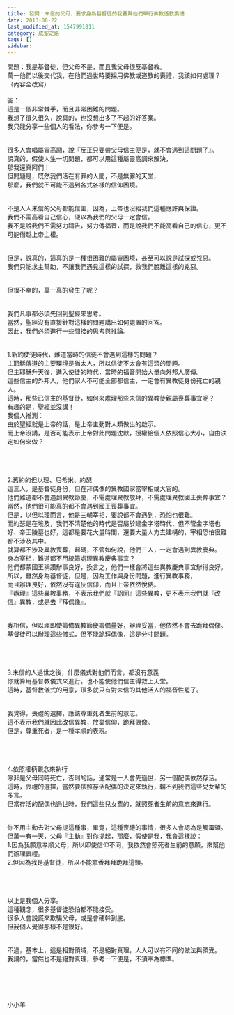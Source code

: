 ```yaml
---
title: 發問：未信的父母，要求身為基督徒的我要幫他們舉行佛教道教喪禮
date: 2013-08-22
last_modified_at: 1547991811
category: 成聖之路
tags: []
sidebar: 
---
```


<p>問題：我是基督徒，但父母不是，而且我父母很反基督教。<br/>萬一他們以後交代我，在他們過世時要採用佛教或道教的喪禮，我該如何處理？<br/>（內容全改寫）<br/><!--more--><br/>答：<br/>這是一個非常棘手，而且非常困難的問題。<br/>我想了很久很久，說真的，也沒想出多了不起的好答案。<br/>我只能分享一些個人的看法，你參考一下便是。<br/><br/> <br/>很多人會唱屬靈高調，說『反正只要帶父母信主便是，就不會遇到這問題了』。<br/>說真的，假使人生一切問題，都可以用這種屬靈高調來解決，<br/>那我還真阿們！<br/>但問題是，既然我們活在有罪的人間，不是無罪的天堂，<br/>那麼，我們就不可能不遇到各式各樣的信仰困境。<br/><br/> <br/>不是人人未信的父母都能信主，因為，上帝也沒給我們這種應許與保證。<br/>我們不需高看自己信心，硬以為我們的父母一定會信。<br/>我不是說我們不需努力禱告，努力傳福音，而是說我們不能高看自己的信心，更不可能僭越上帝主權。<br/> <br/><br/>但是，說真的，這真的是一種很困難的屬靈困境，甚至可以說是試探或兇惡。<br/>我們只能求主幫助，不讓我們遇見這樣的試探，救我們脫離這樣的兇惡。<br/> <br/><br/>但很不幸的，萬一真的發生了呢？<br/> <br/><br/>我們凡事都必須先回到聖經來思考。<br/>當然，聖經沒有直接針對這樣的問題講出如何處置的回答。<br/>因此，我們必須進行一些間接的思考與推論。<br/> <br/><br/>1.新約使徒時代，難道當時的信徒不會遇到這樣的問題？<br/>主耶穌傳道的主要環境是猶太人，所以信徒不太會有這類的問題。<br/>但主耶穌升天後，進入使徒的時代，當時的福音開始大量向外邦人廣傳。<br/>這些信主的外邦人，他們家人不可能全部都信主，一定會有異教徒身份死亡的親人。<br/>這時，那些已信主的基督徒，如何來處理那些未信的異教徒親屬喪葬事宜呢？<br/>有趣的是，聖經並沒講！<br/>我個人推測：<br/>由於聖經就是上帝的話，是上帝主動對人類做出的啟示。<br/>而上帝沒講，是否可能表示上帝對此問題沈默，授權給個人依照信心大小，自由決定如何來做？<br/> <br/><br/><br/><br/>2.舊約的但以理、尼希米、約瑟<br/>這三人，是基督徒身份，但在拜偶像的異教國家當宰相或大官的。<br/>他們難道都不會遇到異教節慶，不需處理異教敬拜，不需處理異教國王喪葬事宜？<br/>當然，他們很可能真的都不會遇到國王喪葬事宜。<br/>但是，以但以理而言，他是三朝宰相，要說都不會遇到，恐怕也很難。<br/>而約瑟是在埃及，我們不清楚他的時代是否屬於建金字塔時代，但不管金字塔也好、帝王陵墓也好，這都是要花大量時間，還要大量人力去建構的，宰相恐怕很難都不涉及其中。<br/>就算都不涉及異教喪葬，起碼，不管如何說，他們三人，一定會遇到異教慶典。<br/>身為宰相，難道都不用統籌處理異教慶典事宜？<br/>他們都蒙國王稱讚辦事良好，換言之，他們一樣會將這些異教慶典事宜辦得良好。<br/>所以，雖然身為基督徒，但是，因為工作與身份問題，進行異教事務，<br/>而且辦理良好，依然沒有違反信仰，而且上帝依然悅納。<br/>『辦理』這些異教事務，不表示我們就『認同』這些異教，更不表示我們就『改信』異教，或是去『拜偶像』。<br/> <br/><br/>我相信，但以理即使籌備異教節慶籌備量好，辦理妥當，他依然不會去跪拜偶像。<br/>基督徒可以辦理這些儀式，但不能跪拜偶像，這是分寸問題。<br/> <br/> <br/><br/><br/>3.未信的人過世之後，什麼儀式對他們而言，都沒有意義<br/>你就算用基督教儀式來進行，也不能使他們信主得救上天堂。<br/>這時，基督教儀式的用意，頂多就只有對未信的其他活人的福音性罷了。<br/> <br/><br/>我覺得，喪禮的選擇，應該尊重死者生前的意志。<br/>這不表示我們就因此改信異教，放棄信仰，跪拜偶像。<br/>但是，尊重死者，是一種孝順的表現。<br/> <br/> <br/><br/><br/>4.依照權柄觀念來執行<br/>除非是父母同時死亡，否則的話，通常是一人會先過世，另一個配偶依然存活。<br/>這時，喪禮的選擇，當然要依照存活配偶的決定來執行，輪不到我們這些兒女輩的多言。<br/>但當存活的配偶也過世時，我們這些兒女輩的，就照死者生前的意志來進行。<br/> <br/> <br/>你不用主動去對父母提這種事，畢竟，這種喪禮的事情，很多人會認為是觸霉頭。<br/>但萬一有一天，父母『主動』對你提起，那麼，假使是我，我會這樣說：<br/>1.因為我願意孝順父母，所以即使信仰不同，我依然會照死者生前的意願，來幫他們辦理喪禮。<br/>2.但因為我是基督徒，所以不能拿香拜拜跪拜這類。<br/> <br/> <br/><br/><br/>以上是我個人分享。<br/>這種觀念，很多基督徒恐怕都不能接受。<br/>很多人會說謊來欺騙父母，或是會硬幹到底。<br/>但我個人覺得那樣不是很好。<br/> <br/><br/>不過，基本上，這是相對領域，不是絕對真理，人人可以有不同的做法與領受。<br/>我講的，當然也不是絕對真理，參考一下便是，不須奉為標準。<br/> <br/><br/><br/><br/><br/>小小羊<br/><br/><br/><br/><br/><br/>
</p>